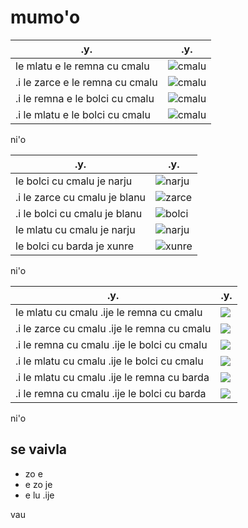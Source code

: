 # mumo'o

| .y.                             | .y.                         |
|---------------------------------|-----------------------------|
| le mlatu e le remna cu cmalu    | ![cmalu](pixra/cmalu-1.jpg) |
| .i le zarce e le remna cu cmalu | ![cmalu](pixra/cmalu-2.jpg) |
| .i le remna e le bolci cu cmalu | ![cmalu](pixra/cmalu-3.jpg) |
| .i le mlatu e le bolci cu cmalu | ![cmalu](pixra/cmalu-4.jpg) |


ni'o

| .y.                           | .y.                            |
|-------------------------------|--------------------------------|
| le bolci cu cmalu je narju    | ![narju](pixra/bolci-3.jpg)    |
| .i le zarce cu cmalu je blanu | ![zarce](pixra/cmakarce-1.jpg) |
| .i le bolci cu cmalu je blanu | ![bolci](pixra/cmalu-3.jpg)    |
| le mlatu cu cmalu je narju    | ![narju](pixra/cmalu-1.jpg)    |
| le bolci cu barda je xunre    | ![xunre](pixra/bolci-8.jpg)    |


ni'o

| .y.                                         | .y.                     |
|---------------------------------------------|-------------------------|
| le mlatu cu cmalu .ije le remna cu cmalu    | ![](pixra/cmalu-1.jpg)  |
| .i le zarce cu cmalu .ije le remna cu cmalu | ![](pixra/cmalu-2.jpg)  |
| .i le remna cu cmalu .ije le bolci cu cmalu | ![](pixra/cmalu-3.jpg)  |
| .i le mlatu cu cmalu .ije le bolci cu cmalu | ![](pixra/cmalu-4.jpg)  |
| .i le mlatu cu cmalu .ije le remna cu barda | ![](pixra/mlatu-12.jpg) |
| .i le remna cu cmalu .ije le bolci cu barda | ![](pixra/bolci-12.jpg) |

ni'o

## se vaivla

* zo e
* e zo je
* e lu .ije 

vau
